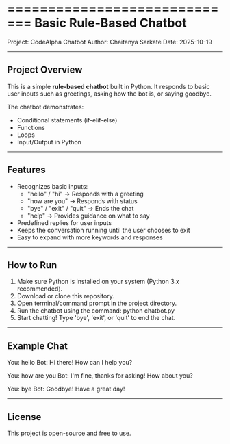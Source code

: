 =============================
  Basic Rule-Based Chatbot
=============================

Project: CodeAlpha Chatbot
Author: Chaitanya Sarkate
Date: 2025-10-19

------------------------------------------------------------
Project Overview
------------------------------------------------------------
This is a simple **rule-based chatbot** built in Python. 
It responds to basic user inputs such as greetings, asking how the bot is, or saying goodbye.

The chatbot demonstrates:
- Conditional statements (if-elif-else)
- Functions
- Loops
- Input/Output in Python

------------------------------------------------------------
Features
------------------------------------------------------------
- Recognizes basic inputs:
  - "hello" / "hi" → Responds with a greeting
  - "how are you" → Responds with status
  - "bye" / "exit" / "quit" → Ends the chat
  - "help" → Provides guidance on what to say
- Predefined replies for user inputs
- Keeps the conversation running until the user chooses to exit
- Easy to expand with more keywords and responses

------------------------------------------------------------
How to Run
------------------------------------------------------------
1. Make sure Python is installed on your system (Python 3.x recommended).
2. Download or clone this repository.
3. Open terminal/command prompt in the project directory.
4. Run the chatbot using the command:
   python chatbot.py
5. Start chatting! Type 'bye', 'exit', or 'quit' to end the chat.

------------------------------------------------------------
Example Chat
------------------------------------------------------------
You: hello
Bot: Hi there! How can I help you?

You: how are you
Bot: I'm fine, thanks for asking! How about you?

You: bye
Bot: Goodbye! Have a great day!

------------------------------------------------------------
License
------------------------------------------------------------
This project is open-source and free to use.
